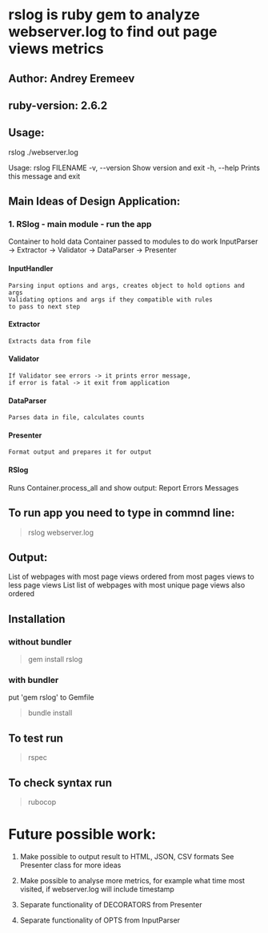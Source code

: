 # rslog is ruby gem to analyze webserver.log to find out page views metrics
## Author: Andrey Eremeev
## ruby-version: 2.6.2



## Usage:
  rslog ./webserver.log

  Usage: rslog FILENAME
    -v, --version                    Show version and exit
    -h, --help                       Prints this message and exit


## Main Ideas of Design Application:

### 1. RSlog - main module - run the app

  Container to hold data
  Container passed to modules to do work
  InputParser -> Extractor -> Validator -> DataParser -> Presenter

####  InputHandler 
    Parsing input options and args, creates object to hold options and args
    Validating options and args if they compatible with rules
    to pass to next step

####  Extractor
    Extracts data from file

####  Validator
    If Validator see errors -> it prints error message, 
    if error is fatal -> it exit from application 

####  DataParser
    Parses data in file, calculates counts

####  Presenter
    Format output and prepares it for output

####  RSlog 
  Runs Container.process_all and show output:
    Report
    Errors
    Messages


## To run app you need to type in commnd line:
> rslog webserver.log


## Output:
  List of webpages with most page views ordered from most pages views to less page views
  List list of webpages with most unique page views also ordered


## Installation
### without bundler
> gem install rslog
### with bundler
put 'gem rslog' to Gemfile
> bundle install

## To test run
> rspec

## To check syntax run
> rubocop


# Future possible work:

1. Make possible to output result to HTML, JSON, CSV formats
   See Presenter class for more ideas

2. Make possible to analyse more metrics, for example what time most visited, 
   if webserver.log will include timestamp

3. Separate functionality of DECORATORS from Presenter 

4. Separate functionality of OPTS from InputParser 


